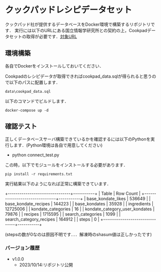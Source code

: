 # クックパッドレシピデータセット
クックパッド社が提供するデータベースをDocker環境で構築するリポジトリです．
実行には以下のURLにある国立情報学研究所との契約の上，Cookpadデータセットの取得が必要です．[対象URL](https://www.nii.ac.jp/dsc/idr/cookpad/)


## 環境構築
各自でDockerをインストールしておいてください．

Cookpadのレシピデータが取得できればcookpad_data.sqlが得られると思うので以下のパスに配置します．
```
data\cookpad_data.sql
```

以下のコマンドでビルドします．
```
docker-compose up -d 
```

## 確認テスト
正しくデータベースサーバ構築できているかを確認するには以下のPythonを実行します．(Python環境は各自で用意してください)

- python connect_test.py


この時，以下でモジュールをインストールする必要があります．

```
pip install -r requirements.txt
```

実行結果以下のようになれば正常に構築できています．

+--------------------------------+-----------+
|             Table              | Row Count |
+--------------------------------+-----------+
|       base_kondate_likes       |  536649   |
|      base_kondate_recipes      |  144223   |
|         base_kondates          |   35928   |
|          ingredients           | 12725006  |
|       kondate_categories       |    16     |
| kondate_category_user_kondates |   79876   |
|            recipes             |  1715595  |
|       search_categories        |   1099    |
|    search_category_recipes     |  164912   |
|             steps              |     0     |
+--------------------------------+-----------+

(stepsの数が0なのは原因不明です．．．解凍時のshasum値は正しかったです)

### バージョン履歴
- v1.0.0 
  - 2023/10/14:リポジトリ公開
